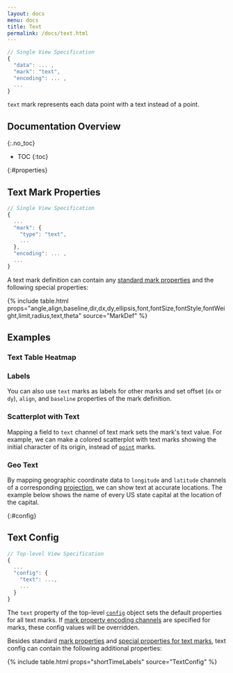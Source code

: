 ```yaml
---
layout: docs
menu: docs
title: Text
permalink: /docs/text.html
---
```


```js
// Single View Specification
{
  "data": ... ,
  "mark": "text",
  "encoding": ... ,
  ...
}
```

`text` mark represents each data point with a text instead of a point.

## Documentation Overview

{:.no_toc}

<!-- prettier-ignore -->
- TOC
{:toc}

{:#properties}

## Text Mark Properties

```js
// Single View Specification
{
  ...
  "mark": {
    "type": "text",
    ...
  },
  "encoding": ... ,
  ...
}
```

A text mark definition can contain any [standard mark properties](mark.html#mark-def) and the following special properties:

{% include table.html props="angle,align,baseline,dir,dx,dy,ellipsis,font,fontSize,fontStyle,fontWeight,limit,radius,text,theta" source="MarkDef" %}

## Examples

### Text Table Heatmap

<span class="vl-example" data-name="layer_text_heatmap"></span>

### Labels

You can also use `text` marks as labels for other marks and set offset (`dx` or `dy`), `align`, and `baseline` properties of the mark definition.

<span class="vl-example" data-name="layer_bar_labels"></span>

### Scatterplot with Text

Mapping a field to `text` channel of text mark sets the mark's text value. For example, we can make a colored scatterplot with text marks showing the initial character of its origin, instead of [`point`](point.html#color) marks.

<span class="vl-example" data-name="text_scatterplot_colored"></span>

### Geo Text

By mapping geographic coordinate data to `longitude` and `latitude` channels of a corresponding [projection](projection.html), we can show text at accurate locations. The example below shows the name of every US state capital at the location of the capital.

<span class="vl-example" data-name="geo_text"></span>

{:#config}

## Text Config

```js
// Top-level View Specification
{
  ...
  "config": {
    "text": ...,
    ...
  }
}
```

The `text` property of the top-level [`config`](config.html) object sets the default properties for all text marks. If [mark property encoding channels](encoding.html#mark-prop) are specified for marks, these config values will be overridden.

Besides standard [mark properties](mark.html#config) and [special properties for text marks](#properties), text config can contain the following additional properties:

{% include table.html props="shortTimeLabels" source="TextConfig" %}
